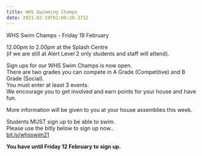 ```yaml
---
title: WHS Swimming Champs
date: 2021-02-19T01:00:20.371Z
---
```

WHS Swim Champs - Friday 19 February  


12.00pm to 2.00pm at the Splash Centre  
(if we are still
at Alert Level 2 only students and staff will attend).

Sign ups for our WHS Swim Champs is now open.  
There are two grades you can compete in A Grade (Competitive) and B Grade (Social).  
You must enter at least 3 events.  
We encourage you to get involved and earn points for your house and have fun.

More information will be given to you at your house assemblies this week.


Students MUST sign up to be able to swim.  
Please use the bitly below to sign up now..  
[bit.ly/whsswim21 ](https://docs.google.com/forms/d/e/1FAIpQLScgDbIbRy-RJ4iqVc5yWGdv4bteuLWPOpaJOxp0c_euHi1o-Q/viewform)  

**You have until Friday 12 February to sign up.**  